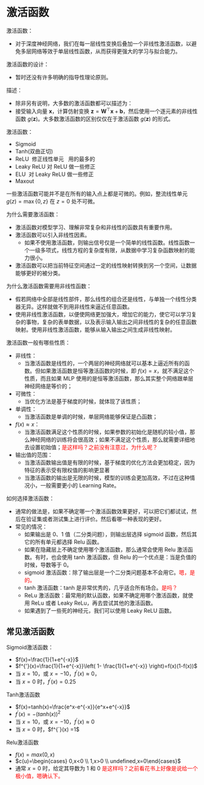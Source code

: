 
# 激活函数


激活函数：

- 对于深度神经网络，我们在每一层线性变换后叠加一个非线性激活函数，以避免多层网络等效于单层线性函数，从而获得更强大的学习与拟合能力。


激活函数的设计：

- 暂时还没有许多明确的指导性理论原则。




描述：

- 除非另有说明，大多数的激活函数都可以描述为：
- 接受输入向量 $\boldsymbol x$，计算仿射变换 $\boldsymbol z=\boldsymbol W^\top \boldsymbol x+\boldsymbol b$，然后使用一个逐元素的非线性函数 $g(\boldsymbol z)$。大多数激活函数的区别仅仅在于激活函数 $g(\boldsymbol z)$ 的形式。

激活函数：

- Sigmoid
- Tanh(双曲正切)
- ReLU  修正线性单元   用的最多的
- Leaky ReLU 对 ReLU 做一些修正
- ELU  对 Leaky ReLU 做一些修正
- Maxout


一些激活函数可能并不是在所有的输入点上都是可微的。例如，整流线性单元 $g(z)=\max\{0, z\}$ 在 $z=0$ 处不可微。




为什么需要激活函数：

- 激活函数对模型学习、理解非常复杂和非线性的函数具有重要作用。
- 激活函数可以引入非线性因素。
  - 如果不使用激活函数，则输出信号仅是一个简单的线性函数。线性函数一个一级多项式，线性方程的复杂度有限，从数据中学习复杂函数映射的能力很小。
- 激活函数可以把当前特征空间通过一定的线性映射转换到另一个空间，让数据能够更好的被分类。

为什么激活函数需要用非线性函数：

- 假若网络中全部是线性部件，那么线性的组合还是线性，与单独一个线性分类器无异。这样就做不到用非线性来逼近任意函数。
- 使用非线性激活函数，以便使网络更加强大，增加它的能力，使它可以学习复杂的事物，复杂的表单数据，以及表示输入输出之间非线性的复杂的任意函数映射。使用非线性激活函数，能够从输入输出之间生成非线性映射。




激活函数一般有哪些性质：

- 非线性：
  - 当激活函数是线性的，一个两层的神经网络就可以基本上逼近所有的函数。但如果激活函数是恒等激活函数的时候，即 $f(x)=x$，就不满足这个性质，而且如果 MLP 使用的是恒等激活函数，那么其实整个网络跟单层神经网络是等价的；
- 可微性：
  - 当优化方法是基于梯度的时候，就体现了该性质；
- 单调性：
  - 当激活函数是单调的时候，单层网络能够保证是凸函数；
- $f(x) \approx x$：
  - 当激活函数满足这个性质的时候，如果参数的初始化是随机的较小值，那么神经网络的训练将会很高效；如果不满足这个性质，那么就需要详细地去设置初始值；<span style="color:red;">是这样吗？之前没有注意过，为什么呢？</span>
- 输出值的范围：
  - 当激活函数输出值是有限的时候，基于梯度的优化方法会更加稳定，因为特征的表示受有限权值的影响更显著
  - 当激活函数的输出是无限的时候，模型的训练会更加高效，不过在这种情况小，一般需要更小的 Learning Rate。





如何选择激活函数：

- 通常的做法是，如果不确定哪一个激活函数效果更好，可以把它们都试试，然后在验证集或者测试集上进行评价。然后看哪一种表现的更好。
- 常见的情况：
  - 如果输出是 0、1 值（二分类问题），则输出层选择 sigmoid 函数，然后其它的所有单元都选择 Relu 函数。
  - 如果在隐藏层上不确定使用哪个激活函数，那么通常会使用 Relu 激活函数。有时，也会使用 tanh 激活函数，但 Relu 的一个优点是：当是负值的时候，导数等于 0。
  - sigmoid 激活函数：除了输出层是一个二分类问题基本不会用它。<span style="color:red;">嗯，是的。</span>
  - tanh 激活函数：tanh 是非常优秀的，几乎适合所有场合。<span style="color:red;">是吗？</span>
  - ReLu 激活函数：最常用的默认函数，如果不确定用哪个激活函数，就使用 ReLu 或者 Leaky ReLu，再去尝试其他的激活函数。
  - 如果遇到了一些死的神经元，我们可以使用 Leaky ReLU 函数。



## 常见激活函数

Sigmoid激活函数：


- $f(x)=\frac{1}{1+e^{-x}}$
- $f^{'}(x)=\frac{1}{1+e^{-x}}\left( 1- \frac{1}{1+e^{-x}} \right)=f(x)(1-f(x))$
- 当 $x=10$，或 $x=-10​$，$f^{'}(x) \approx0​$，
- 当 $x=0​$ 时，$f^{'}(x) =0.25​$


Tanh激活函数

- $f(x)=tanh(x)=\frac{e^x-e^{-x}}{e^x+e^{-x}}$
- $f^{'}(x)=-(tanh(x))^2$
- 当 $x=10$，或 $x=-10$，$f^{'}(x) \approx0$
- 当 $x=0$ 时，$f^{`}(x) =1$


Relu激活函数

- $f(x)=max(0,x)$
- $c(u)=\begin{cases} 0,x<0 \\ 1,x>0 \\ undefined,x=0\end{cases}$
- 通常 $x=0$ 时，给定其导数为 1 和 0 <span style="color:red;">是这样吗？之前看花书上好像是说给一个极小值，嗯确认下。